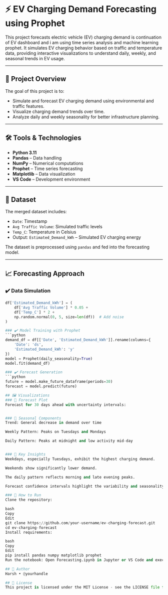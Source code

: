 # ⚡ EV Charging Demand Forecasting using Prophet

This project forecasts electric vehicle (EV) charging demand is continuation of EV dashboard and i am using time series analysis and machine learning prophet. It simulates EV charging behavior based on traffic and temperature data, providing interactive visualizations to understand daily, weekly, and seasonal trends in EV usage.

---

## 📌 Project Overview

The goal of this project is to:

- Simulate and forecast EV charging demand using environmental and traffic features.
- Visualize charging demand trends over time.
- Analyze daily and weekly seasonality for better infrastructure planning.

---

## 🛠️ Tools & Technologies

- **Python 3.11**
- **Pandas** – Data handling
- **NumPy** – Numerical computations
- **Prophet** – Time series forecasting
- **Matplotlib** – Data visualization
- **VS Code** – Development environment

---

## 📁 Dataset

The merged dataset includes:

- `Date`: Timestamp
- `Avg Traffic Volume`: Simulated traffic levels
- `Temp_C`: Temperature in Celsius
- Output: `Estimated_Demand_kWh` – Simulated EV charging energy

The dataset is preprocessed using `pandas` and fed into the forecasting model.

---

## 📈 Forecasting Approach

### ✔️ Data Simulation
```python
df['Estimated_Demand_kWh'] = (
    df['Avg Traffic Volume'] * 0.05 +
    df['Temp_C'] * 2 +
    np.random.normal(0, 5, size=len(df))  # Add noise
)

### ✔️ Model Training with Prophet 
```python
demand_df = df[['Date', 'Estimated_Demand_kWh']].rename(columns={
    'Date': 'ds',
    'Estimated_Demand_kWh': 'y'
})
model = Prophet(daily_seasonality=True)
model.fit(demand_df)

### ✔️ Forecast Generation
```python
future = model.make_future_dataframe(periods=30)
forecast = model.predict(future)

## 🖼️ Visualizations
### 🔮 Forecast Plot
Forecast for 30 days ahead with uncertainty intervals:


### 📅 Seasonal Components
Trend: General decrease in demand over time

Weekly Pattern: Peaks on Tuesdays and Mondays

Daily Pattern: Peaks at midnight and low activity mid-day


### 🧠 Key Insights
Weekdays, especially Tuesdays, exhibit the highest charging demand.

Weekends show significantly lower demand.

The daily pattern reflects morning and late evening peaks.

Forecast confidence intervals highlight the variability and seasonality in usage.

### 📌 How to Run
Clone the repository:

bash
Copy
Edit
git clone https://github.com/your-username/ev-charging-forecast.git
cd ev-charging-forecast
Install requirements:

bash
Copy
Edit
pip install pandas numpy matplotlib prophet
Run the notebook: Open Forecasting.ipynb in Jupyter or VS Code and execute all cells.

## 📄 Author
Harsh • @yourhandle

## 📃 License
This project is licensed under the MIT License - see the LICENSE file for details.

